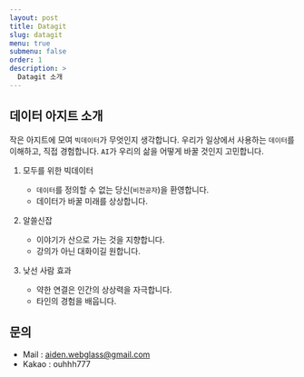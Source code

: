 ```yaml
---
layout: post
title: Datagit
slug: datagit
menu: true
submenu: false
order: 1
description: >
  Datagit 소개
---
```

## 데이터 아지트 소개
작은 아지트에 모여 ```빅데이터```가 무엇인지 생각합니다. 우리가 일상에서 사용하는 ```데이터```를 이해하고, 직접 경험합니다. ```AI```가 우리의 삶을 어떻게 바꿀 것인지 고민합니다.

1. 모두를 위한 빅데이터
   - ```데이터```를 정의할 수 없는 당신(```비전공자```)을 환영합니다.
   - 데이터가 바꿀 미래를 상상합니다.

2. 알쓸신잡
   - 이야기가 산으로 가는 것을 지향합니다.
   - 강의가 아닌 대화이길 원합니다.

3. 낮선 사람 효과
   - 약한 연결은 인간의 상상력을 자극합니다.
   - 타인의 경험을 배웁니다.


## 문의 
- Mail : aiden.webglass@gmail.com
- Kakao : ouhhh777